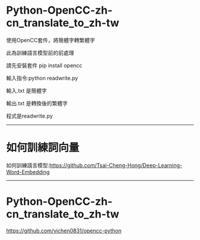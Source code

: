 # Python-OpenCC-zh-cn_translate_to_zh-tw
使用OpenCC套件，將簡體字轉繁體字

此為訓練語言模型前的前處理

請先安裝套件 pip install opencc

輸入指令:python readwrite.py

輸入.txt 是簡體字

輸出.txt 是轉換後的繁體字

程式是readwrite.py 

------------------------------------------------------------------------
# 如何訓練詞向量

如何訓練語言模型:https://github.com/Tsai-Cheng-Hong/Deep-Learning-Word-Embedding

------------------------------------------------------------------------
# Python-OpenCC-zh-cn_translate_to_zh-tw
https://github.com/yichen0831/opencc-python
